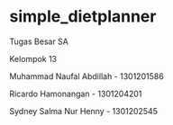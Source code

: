 # simple_dietplanner
Tugas Besar SA

Kelompok 13

Muhammad Naufal Abdillah - 1301201586

Ricardo Hamonangan - 1301204201

Sydney Salma Nur Henny - 1301202545
